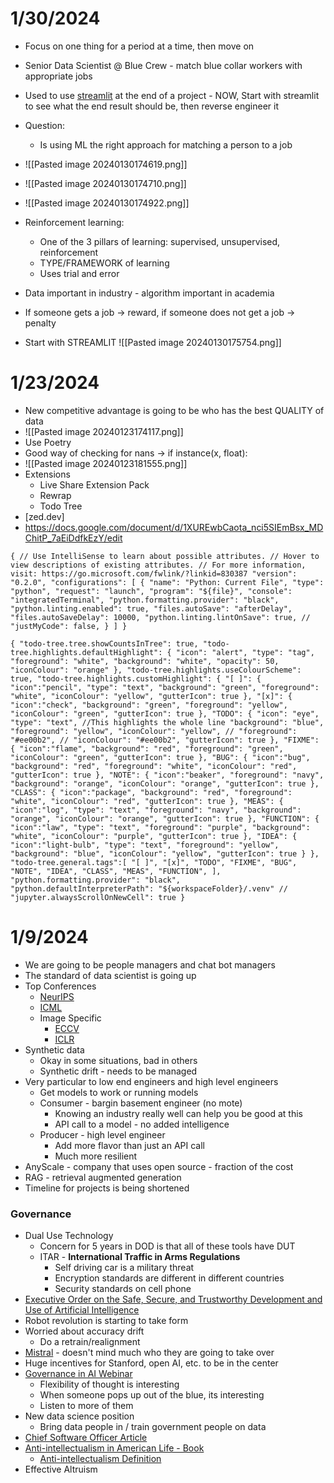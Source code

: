 # 1/30/2024

- Focus on one thing for a period at a time, then move on
- Senior Data Scientist @ Blue Crew - match blue collar workers with appropriate jobs
- Used to use [streamlit](https://streamlit.io/) at the end of a project - NOW, Start with streamlit to see what the end result should be, then reverse engineer it

- Question:
	- Is using ML the right approach for matching a person to a job
- ![[Pasted image 20240130174619.png]]
- ![[Pasted image 20240130174710.png]]
- ![[Pasted image 20240130174922.png]]
- Reinforcement learning:
	- One of the 3 pillars of learning: supervised, unsupervised, reinforcement
	- TYPE/FRAMEWORK of learning
	- Uses trial and error
- Data important in industry - algorithm important in academia
- If someone gets a job -> reward, if someone does not get a job -> penalty


- Start with STREAMLIT
![[Pasted image 20240130175754.png]]


# 1/23/2024

- New competitive advantage is going to be who has the best QUALITY of data
- ![[Pasted image 20240123174117.png]]
- Use Poetry
- Good way of checking for nans -> if instance(x, float):
- ![[Pasted image 20240123181555.png]]
- Extensions
	- Live Share Extension Pack
	- Rewrap
	- Todo Tree
- [zed.dev]
- https://docs.google.com/document/d/1XUREwbCaota_nci5SIEmBsx_MDChitP_7aEiDdfkEzY/edit
```
{ // Use IntelliSense to learn about possible attributes. // Hover to view descriptions of existing attributes. // For more information, visit: https://go.microsoft.com/fwlink/?linkid=830387 "version": "0.2.0", "configurations": [ { "name": "Python: Current File", "type": "python", "request": "launch", "program": "${file}", "console": "integratedTerminal", "python.formatting.provider": "black", "python.linting.enabled": true, "files.autoSave": "afterDelay", "files.autoSaveDelay": 10000, "python.linting.lintOnSave": true, // "justMyCode": false, } ] }
```

```
{ "todo-tree.tree.showCountsInTree": true, "todo-tree.highlights.defaultHighlight": { "icon": "alert", "type": "tag", "foreground": "white", "background": "white", "opacity": 50, "iconColour": "orange" }, "todo-tree.highlights.useColourScheme": true, "todo-tree.highlights.customHighlight": { "[ ]": { "icon":"pencil", "type": "text", "background": "green", "foreground": "white", "iconColour": "yellow", "gutterIcon": true }, "[x]": { "icon":"check", "background": "green", "foreground": "yellow", "iconColour": "green", "gutterIcon": true }, "TODO": { "icon": "eye", "type": "text", //This highlights the whole line "background": "blue", "foreground": "yellow", "iconColour": "yellow", // "foreground": "#ee00b2", // "iconColour": "#ee00b2", "gutterIcon": true }, "FIXME": { "icon":"flame", "background": "red", "foreground": "green", "iconColour": "green", "gutterIcon": true }, "BUG": { "icon":"bug", "background": "red", "foreground": "white", "iconColour": "red", "gutterIcon": true }, "NOTE": { "icon":"beaker", "foreground": "navy", "background": "orange", "iconColour": "orange", "gutterIcon": true }, "CLASS": { "icon":"package", "background": "red", "foreground": "white", "iconColour": "red", "gutterIcon": true }, "MEAS": { "icon":"log", "type": "text", "foreground": "navy", "background": "orange", "iconColour": "orange", "gutterIcon": true }, "FUNCTION": { "icon":"law", "type": "text", "foreground": "purple", "background": "white", "iconColour": "purple", "gutterIcon": true }, "IDEA": { "icon":"light-bulb", "type": "text", "foreground": "yellow", "background": "blue", "iconColour": "yellow", "gutterIcon": true } }, "todo-tree.general.tags":[ "[ ]", "[x]", "TODO", "FIXME", "BUG", "NOTE", "IDEA", "CLASS", "MEAS", "FUNCTION", ], "python.formatting.provider": "black", "python.defaultInterpreterPath": "${workspaceFolder}/.venv" // "jupyter.alwaysScrollOnNewCell": true }
```

# 1/9/2024
- We are going to be people managers and chat bot managers
- The standard of data scientist is going up
- Top Conferences
	- [NeurIPS](https://nips.cc/)
	- [ICML](https://icml.cc/)
	- Image Specific
		- [ECCV](https://eccv2022.ecva.net/)
		- [ICLR](https://iclr.cc/)
- Synthetic data
	- Okay in some situations, bad in others
	- Synthetic drift - needs to be managed
- Very particular to low end engineers and high level engineers
	- Get models to work or running models
	- Consumer - bargin basement engineer (no mote)
		- Knowing an industry really well can help you be good at this
		- API call to a model - no added intelligence
	- Producer - high level engineer
		- Add more flavor than just an API call
		- Much more resilient 
- AnyScale - company that uses open source - fraction of the cost
- RAG - retrieval augmented generation
- Timeline for projects is being shortened
### Governance
* Dual Use Technology
	* Concern for 5 years in DOD is that all of these tools have DUT
	* ITAR - **International Traffic in Arms Regulations**
		* Self driving car is a military threat
		* Encryption standards are different in different countries
		* Security standards on cell phone
* [Executive Order on the Safe, Secure, and Trustworthy Development and Use of Artificial Intelligence](https://www.whitehouse.gov/briefing-room/presidential-actions/2023/10/30/executive-order-on-the-safe-secure-and-trustworthy-development-and-use-of-artificial-intelligence/)
* Robot revolution is starting to take form
* Worried about accuracy drift
	* Do a retrain/realignment
* [Mistral](https://mistral.ai/) - doesn't mind much who they are going to take over
* Huge incentives for Stanford, open AI, etc. to be in the center
* [Governance in AI Webinar](https://www.fhi.ox.ac.uk/webinar3/)
	* Flexibility of thought is interesting
	* When someone pops up out of the blue, its interesting
	* Listen to more of them
* New data science position
	* Bring data people in / train government people on data
* [Chief Software Officer Article](https://www.linkedin.com/pulse/time-say-goodbye-nicolas-m-chaillan/?trackingId=MZsYNcB7KQFljO4aqqjTcg%3D%3D)
* [Anti-intellectualism in American Life - Book](https://www.amazon.com/Anti-Intellectualism-American-Life-Richard-Hofstadter/dp/0394703170)
	* [Anti-intellectualism Definition](https://study.com/academy/lesson/what-is-anti-intellectualism.html#:~:text=Anti%2Dintellectualism%20is%20broadly%20defined,fascists%20in%20the%2020th%20Century)
* Effective Altruism